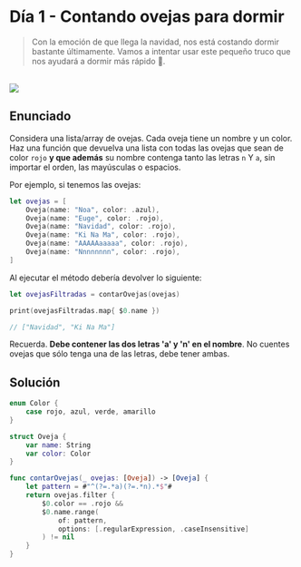 # Día 1 - Contando ovejas para dormir 

> Con la emoción de que llega la navidad, nos está costando dormir bastante últimamente. Vamos a intentar usar este pequeño truco que nos ayudará a dormir más rápido 🐑.

<br />
<img src="https://img.shields.io/badge/Dificultad-Fácil-brightgreen?style=for-the-badge&labelColor=black">

## Enunciado

Considera una lista/array de ovejas. Cada oveja tiene un nombre y un color. Haz una función que devuelva una lista con todas las ovejas que sean de color `rojo` **y que además** su nombre contenga tanto las letras `n` Y `a`, sin importar el orden, las mayúsculas o espacios.

Por ejemplo, si tenemos las ovejas:

```swift
let ovejas = [
    Oveja(name: "Noa", color: .azul),
    Oveja(name: "Euge", color: .rojo),
    Oveja(name: "Navidad", color: .rojo),
    Oveja(name: "Ki Na Ma", color: .rojo),
    Oveja(name: "AAAAAaaaaa", color: .rojo),
    Oveja(name: "Nnnnnnnn", color: .rojo),
]
```

Al ejecutar el método debería devolver lo siguiente:

```swift
let ovejasFiltradas = contarOvejas(ovejas)

print(ovejasFiltradas.map{ $0.name })

// ["Navidad", "Ki Na Ma"]
```

Recuerda. **Debe contener las dos letras 'a' y 'n' en el nombre**. No cuentes ovejas que sólo tenga una de las letras, debe tener ambas.

## Solución

```swift
enum Color {
    case rojo, azul, verde, amarillo
}

struct Oveja {
    var name: String
    var color: Color
}

func contarOvejas(_ ovejas: [Oveja]) -> [Oveja] {
    let pattern = #"^(?=.*a)(?=.*n).*$"#
    return ovejas.filter {
        $0.color == .rojo &&
        $0.name.range(
            of: pattern,
            options: [.regularExpression, .caseInsensitive]
        ) != nil
    }
}
```